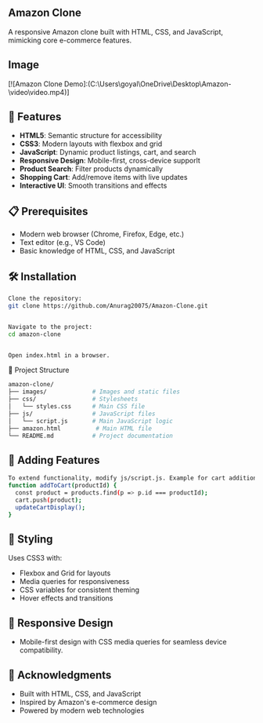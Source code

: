 ## Amazon Clone

A responsive Amazon clone built with HTML, CSS, and JavaScript, mimicking core e-commerce features.

## Image

[![Amazon Clone Demo]:(C:\Users\goyal\OneDrive\Desktop\Amazon-\video\video.mp4)]

## 🚀 Features

- **HTML5**: Semantic structure for accessibility
- **CSS3**: Modern layouts with flexbox and grid
- **JavaScript**: Dynamic product listings, cart, and search
- **Responsive Design**: Mobile-first, cross-device supporlt
- **Product Search**: Filter products dynamically
- **Shopping Cart**: Add/remove items with live updates
- **Interactive UI**: Smooth transitions and effects

## 📋 Prerequisites

- Modern web browser (Chrome, Firefox, Edge, etc.)
- Text editor (e.g., VS Code)
- Basic knowledge of HTML, CSS, and JavaScript

## 🛠️ Installation

```bash
Clone the repository:
git clone https://github.com/Anurag20075/Amazon-Clone.git


Navigate to the project:
cd amazon-clone


Open index.html in a browser.
```

📁 Project Structure

```bash
amazon-clone/
├── images/             # Images and static files
├── css/                # Stylesheets
│   └── styles.css      # Main CSS file
├── js/                 # JavaScript files
│   └── script.js       # Main JavaScript logic
├── amazon.html          # Main HTML file
└── README.md           # Project documentation
```

## 🧩 Adding Features

```bash
To extend functionality, modify js/script.js. Example for cart addition:
function addToCart(productId) {
  const product = products.find(p => p.id === productId);
  cart.push(product);
  updateCartDisplay();
}
```

## 🎨 Styling

Uses CSS3 with:

- Flexbox and Grid for layouts
- Media queries for responsiveness
- CSS variables for consistent theming
- Hover effects and transitions

## 📱 Responsive Design

- Mobile-first design with CSS media queries for seamless device compatibility.

## 🙏 Acknowledgments

- Built with HTML, CSS, and JavaScript
- Inspired by Amazon's e-commerce design
- Powered by modern web technologies
